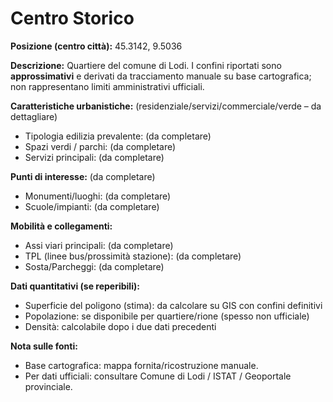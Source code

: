 # Centro Storico

**Posizione (centro città):** 45.3142, 9.5036

**Descrizione:** Quartiere del comune di Lodi. I confini riportati sono **approssimativi** e derivati da tracciamento manuale su base cartografica; non rappresentano limiti amministrativi ufficiali.

**Caratteristiche urbanistiche:** (residenziale/servizi/commerciale/verde – da dettagliare)
- Tipologia edilizia prevalente: (da completare)
- Spazi verdi / parchi: (da completare)
- Servizi principali: (da completare)

**Punti di interesse:** (da completare)
- Monumenti/luoghi: (da completare)
- Scuole/impianti: (da completare)

**Mobilità e collegamenti:**
- Assi viari principali: (da completare)
- TPL (linee bus/prossimità stazione): (da completare)
- Sosta/Parcheggi: (da completare)

**Dati quantitativi (se reperibili):**
- Superficie del poligono (stima): da calcolare su GIS con confini definitivi
- Popolazione: se disponibile per quartiere/rione (spesso non ufficiale)
- Densità: calcolabile dopo i due dati precedenti

**Nota sulle fonti:**
- Base cartografica: mappa fornita/ricostruzione manuale.
- Per dati ufficiali: consultare Comune di Lodi / ISTAT / Geoportale provinciale.

